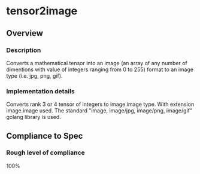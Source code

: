# tensor2image

## Overview

### Description
Converts a mathematical tensor into an image   (an array of any number of dimentions with value of integers ranging from 0 to 255) format to an image type (i.e. jpg, png, gif).

### Implementation details
Converts rank 3 or 4 tensor of integers to image.image type. With extension image.image used. The standard "image, image/jpg, image/png, image/gif" golang library is used.

## Compliance to Spec

### Rough level of compliance  

100%